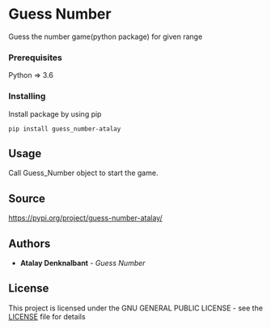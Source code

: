 # Guess Number

Guess the number game(python package) for given range

### Prerequisites

Python => 3.6

### Installing

Install package by using pip
```
pip install guess_number-atalay
```
## Usage

Call Guess_Number object to start the game.

## Source

https://pypi.org/project/guess-number-atalay/

## Authors

* **Atalay Denknalbant** - *Guess Number* 

## License

This project is licensed under the GNU GENERAL PUBLIC LICENSE - see the [LICENSE](LICENSE) file for details
